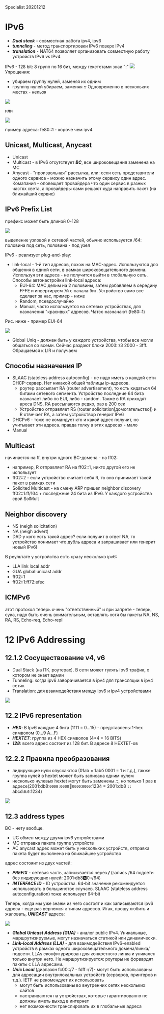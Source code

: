 Specialist 20201212
# IPv6
   - ___Dual stack___ - совместная работа ipv4, ipv6
   - ___tunneling___ - метод транспортировки IPv6 поверх IPv4
   - ___translation___ - NAT64 позволяет организовать совместную работу устройств IPv6 vs IPv4

IPv6 - 128 bit: 8 групп по 16 бит, между гекстетами знак ":"
![](./pictures/1.jpg)   
Упрощения:
   - убираем группу нулей, заменяя их одним
   - групппу нулей убираем, заменяя ___::___ Одновременно в нескольких местах - нельзя

![](./pictures/2.jpg)  

или

![](./pictures/3.jpg) 


пример адреса: fe80::1 - короче чем ipv4

## Unicast, Multicast, Anycast
   * Unicast
   * Multicast - в IPv6 отсутствует ___BC___, все широковещания заменена на MC
   * Anycast - "произвольная" рассылка, или: если есть представители одного сервиса - можно назначить этому сервису один адрес. Комапания - оповещает провайдера что один сервис в разных частях света, а провайдеры сами решают куда направить пакет (на ближайший сервис)

## IPv6 Prefix List
префикс может быть длиной 0-128

![](./pictures/4.jpg) 

выделение узловой и сетевой частей, обычно используется /64: половина под сеть, половина - под узел

IPv6 - реализует plug-and-play:
   * link-local - 1-й тип адресов, похож на MAC-адрес. Используются для общения в одной сети, в рамках широковещательного домена. Используя эти адреса - не получится выйти в глобальную сеть. Способы автонастройки link-local адреса:
     * EUI-64: MAC делим на 2 половины, затем добавляем  в середину FFFE и инвертируем 7й  с начала бит. Устройство само все сделает за нас, пример - ниже
     * Random, псевдослучайно
     * Manual, часто используется на сетевых устройствах, для назначения "красивых" адресов. Чатсо назначают (fe80::1)

Рис. ниже - пример EUI-64

![](./pictures/5.jpg)

   * Global Uniq - должен быть у каждого устройства, чтобы все могли общаться со всеми. Сейчас раздают блоки 2000::/3 2000 - 3fff. Обращаемся к LIR и получаем 

## Способы назначения IP
   * SLAAC (stateless address autoconfig) - не надо иметь в каждой сети DHCP-сервер. Нет никакой общей таблицы ip-адресов.   
     * роутер рассылает RA (router advertisement), то есть кидаться 64 битами сетевого сегмента. Устройство последние 64 бита назначает либо по EUI, либо - random. Также в RA приходят ареса DNS. RA рассылаются редко, раз в 200 сек
     * Устройство отправляет RS (router solicitation[домогательство]) и R отвечает RA, а затем устройствор генерит IPv6
   * DHCPv6 - тоже не командует кто и какой адрес получит, но учитывает эти адреса. правда толку в этих адресах - мало
   * Manual 

## Multicast
начинается на ff, внутри одного BC-домена - на ff02:
   * например, R отправляет RA на ff02::1, никто другой его не использует
   * ff02::2 - если устройство считает себя R, то оно принимает такой пакет в рамках сети
   * Solicited Multicast - на смену ARP пришел neighbor discovery ff02::1:ff/104 + последжние 24 бита из IPv6. У каждого устройства свой SolMult

## Neighbor discovery
   * NS (neigh solicitation) 
   * NA (neigh advert)
   * DAD у кого есть такой адрес? если получит в ответ NA, то устройство понимает что дубль адреса и запрашивает или генерит новый IPv6)

В реультате у устройства есть сразу несколько ipv6:
   * LLA link local addr
   * GUA global unicast addr
   * ff02::1
   * ff02::1:ff72:efec   

## ICMPv6
этот протокол теперь очень "ответственный" и при запрете - теперь, сука, надо быть очень внимательным, оставлять хотя бы пакеты NA, NS, RA, RS, Echo-req, Echo-repl

# 12 IPv6 Addressing

## 12.1.2 Сосуществование v4, v6
- Dual Stack (на ПК, роутерах). В сети может гулять ipv6 трафик, о котором не знает админ
- Tunneling: когда ipv6 заворачивается в ipv4 для трансляции в ipv4 сетях.
- Translation: для взаимодействия между ipv6 и ipv4 устройствами

![](./pictures/6.jpg)

## 12.2 IPv6 representation
- ___HEX___: В Ipv6 каждые 4 бита (1111 = 0...15) - представлены 1-hex символом (0...9 A...F)
- ___HEXTET___: группа из 4 HEX символов (4*4 = 16 BITS)
- ___128___: всего адрес состоит из 128 бит. В адресе 8 HEXTET-ов

## 12.2.2 Правила преобразования
- лидирующие нули опускаются (01ab = 1abб 0001 = 1 и т.д.), также группа нулей    в hextet может быть записана одним нулем
- несколько нулевых hextet могут быть заменены ___::___, но только 1 раз в адресе(2001:db8:```0000:0000```:abcd:```0000```:```0000```:1234 = 2001:db8 ```::``` abcd:```0```:```0```:1234)

![](./pictures/7.jpg)

## 12.3 address types
BC - нету вообще.
- UC обмен между двумя ipv6 устройствами
- MC отправка пакета группе устройств
- AC anycast адрес может быть у нескольких устройств, отправка пакета будет выполнена на ближайшее устройство

адрес состояит из двух частей:
- ___PREFIX___ - сетевая часть, записывается через ___/___ (запись /64 подсети без лидирующих нулей: 2001:db8:a:0::/64)
- ___INTERFACE ID___ - ID устройства. 64-bit значение рекомендуется использовать в большинстве случаев. SLAAC (stateless address autoconfiguration) тоже использует 64-bit

Теперь, когда мы уже знаем из чего состоят и как записываются ipv6 адреса - еще раз вернемся к типам адресов. Итак, прошу любить и жаловать, ___UNICAST___ адреса:

![](./pictures/8.jpg)

- ___Global Unicast Address (GUA)___ - аналог public IPv4. Уникальные, маршрутизируемые, могут назначаться статикой или динамически.
- ___Link-local Address (LLA)___ - для взаимодействия IPv6-enabled устройств в рамках одного широковещательного домена/линка/подсети. LLAs сконфигурирован для конкретного линка и уникален только внутри него. Не маршрутизируется: роутеры не форвардят пакеты с LLA адресами.
- ___Unic Local___ (диапазон fc00::/7 - fdff::/7)- могут быть использованы для адресации внутрилокальных устройств (серверов, принтеров и т.д.). IETF не рекомендует их использовать
   - могут быть использованы во внутренних сетях нескольких сайтов
   - настраиваются на устройствах, которые гарантированно не должны иметь выход в интернет
   - нет возможности транслировать их в глобальные адреса